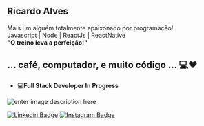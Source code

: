 ## Ricardo Alves

Mais um alguém totalmente apaixonado por programação! <br/>
Javascript | Node | ReactJs | ReactNative <br/>
**"O treino leva a perfeição!"**

## ... café, computador, e muito código ...  💻❤️
-   💻**Full Stack Developer In Progress**

![enter image description here](https://theninehertz.com/wp-content/uploads/2020/06/full-stack-development.gif) 

[![Linkedin Badge](https://img.shields.io/badge/-LinkedIn-blue?style=flat-square&logo=Linkedin&logoColor=white&link=https://www.linkedin.com/in/ricardo-alves-6a713b1b8/)](https://www.linkedin.com/in/ricardo-alves-6a713b1b8/) [![Instagram Badge](https://img.shields.io/badge/-Instagram-blue?style=flat-square&logo=Instagram&logoColor=white&link=https://www.instagram.com/ricardogtcorrea/)](https://www.instagram.com/ricardogtcorrea/) 



